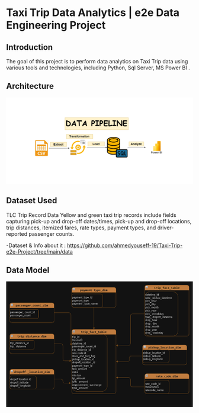 # Taxi Trip Data Analytics | e2e Data Engineering Project

## Introduction

The goal of this project is to perform data analytics on Taxi Trip data using various tools and technologies, including Python, Sql Server, MS Power BI .

## Architecture 
<img src="Datapipeline.png">


## Dataset Used
TLC Trip Record Data
Yellow and green taxi trip records include fields capturing pick-up and drop-off dates/times, pick-up and drop-off locations, trip distances, itemized fares, rate types, payment types, and driver-reported passenger counts. 

-Dataset & Info about it : https://github.com/ahmedyouseff-19/Taxi-Trip-e2e-Project/tree/main/data


## Data Model
<img src="Datamodeling.png">
